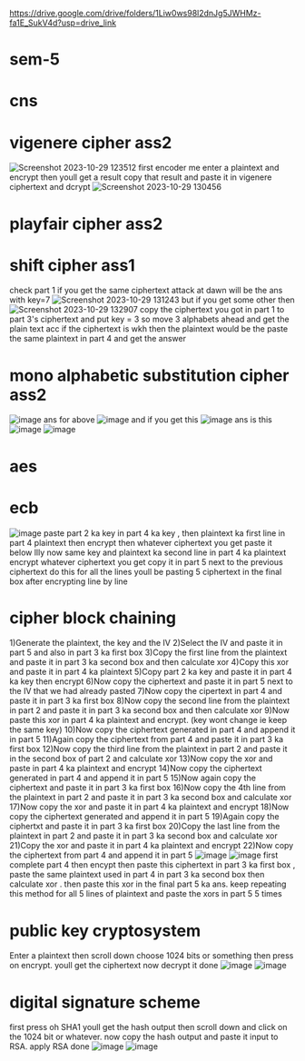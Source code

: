 
https://drive.google.com/drive/folders/1Liw0ws98l2dnJg5JWHMz-fa1E_SukV4d?usp=drive_link
# sem-5
# cns 
# vigenere cipher ass2
![Screenshot 2023-10-29 123512](https://github.com/shiprasuvarna/sem-5/assets/102012006/409179ab-ad2c-460b-9327-09bb465c6a1d)
first encoder me enter a plaintext and encrypt then youll get a result 
copy that result and paste it in vigenere ciphertext and dcrypt 
![Screenshot 2023-10-29 130456](https://github.com/shiprasuvarna/sem-5/assets/102012006/05d79c7b-ffd3-4cf3-be81-5aa72fdf6e80)

# playfair cipher ass2


# shift cipher ass1
check part 1 if you get the same ciphertext attack at dawn will be the ans with key=7
![Screenshot 2023-10-29 131243](https://github.com/shiprasuvarna/sem-5/assets/102012006/a6822ee2-a7d7-4089-bf26-6fff463a0067)
but if you get some other then 
![Screenshot 2023-10-29 132907](https://github.com/shiprasuvarna/sem-5/assets/102012006/5749c6cb-e39f-4cce-8e94-c19a06433128)
copy the ciphertext you got in part 1 to part 3's ciphertext and put key = 3 so move 3 alphabets ahead
and get the plain text acc if the ciphertext is wkh then the plaintext would be the 
paste the same plaintext in part 4 and get the answer


# mono alphabetic substitution cipher ass2
![image](https://github.com/shiprasuvarna/sem-5/assets/102012006/b425f511-57a2-40a0-8db5-092670c19be2)
ans for above
![image](https://github.com/shiprasuvarna/sem-5/assets/102012006/890f7de7-d025-490c-94b5-1dd48e278bf9)
and if you get this
![image](https://github.com/shiprasuvarna/sem-5/assets/102012006/ae57abdc-b12e-43d1-8501-b27cea17a746)
ans is this 
![image](https://github.com/shiprasuvarna/sem-5/assets/102012006/7c448bbc-8019-4432-94e7-267994a8a1b8)
![image](https://github.com/shiprasuvarna/sem-5/assets/102012006/e05ef3cb-c4e2-4e92-a586-0e55cec26fb1)

# aes 
# ecb
![image](https://github.com/shiprasuvarna/sem-5/assets/102012006/03118138-81a6-443b-90ab-772c2989778f)
paste part 2 ka key in part 4 ka key , then plaintext ka first line in part 4 plaintext then encrypt then whatever ciphertext you get paste it below
llly now same key and plaintext ka second line in part 4 ka plaintext encrypt whatever ciphertext you get copy it in part 5 next to the previous ciphertext do this for all the lines youll be pasting 5 ciphertext in the final box after encrypting line by line 

# cipher block chaining 
1)Generate the plaintext, the key and the IV
2)Select the IV and paste it in part 5 and also in part 3 ka first box
3)Copy the first line from the plaintext and paste it in part 3 ka second box  and then calculate xor 
4)Copy this xor and paste it in part 4 ka plaintext 
5)Copy part 2 ka key and paste it in part 4 ka key then encrypt
6)Now copy the ciphertext and paste it in part 5 next to the IV that we had already pasted 
7)Now copy the cipertext in part 4 and paste it in part 3 ka first box
8)Now copy the second line from the plaintext in part 2 and paste it in part 3 ka second box and then calculate xor 
9)Now paste this xor in part 4 ka plaintext and encrypt. (key wont change ie keep the same key)
10)Now copy the ciphertext generated in part 4 and append it in part 5 
11)Again copy the ciphertext from part 4 and paste it in part 3 ka first box 
12)Now copy the third line from the plaintext in part 2 and paste it in the second box of part 2 and calculate xor
13)Now copy the xor and paste in part 4 ka plaintext and encrypt 
14)Now copy the ciphertext generated in part 4 and append it in part 5
15)Now again copy the ciphertext and paste it in part 3 ka first box
16)Now copy the 4th line from the plaintext in part 2 and paste it in part 3 ka second box and calculate xor 
17)Now copy the xor and paste it in part 4 ka plaintext and encrypt
18)Now copy the ciphertext generated and append it in part 5 
19)Again copy the ciphertxt and paste it in part 3 ka first box 
20)Copy the last line from the plaintext in part 2 and paste it in part 3 ka second box and calculate xor 
21)Copy the xor and paste it in part 4 ka plaintext and encrypt 
22)Now copy the ciphertext from part 4 and append it in part 5 
![image](https://github.com/shiprasuvarna/sem-5/assets/102012006/344e41dc-fc8c-49cb-b27a-24719c445e9b)
![image](https://github.com/shiprasuvarna/sem-5/assets/102012006/8e521161-92b8-4709-850d-a9fb9bf86df9)
first complete  part 4 then encypt then paste this ciphertext in part 3 ka first box , paste the same plaintext used in part 4 in part 3 ka second box then calculate xor . then paste this xor in the final part 5 ka ans. keep repeating this method for all 5 lines of plaintext and paste the xors in part 5 5 times 

# public key cryptosystem
Enter a plaintext then scroll down choose 1024 bits or something then press on encrypt. youll get the ciphertext now decrypt it done 
![image](https://github.com/shiprasuvarna/sem-5/assets/102012006/9ecbff78-452e-44f2-a6a0-40ffd09353f0)
![image](https://github.com/shiprasuvarna/sem-5/assets/102012006/8a6d6a75-84f7-4ff7-b3fb-43a32a37188a)


# digital signature scheme 
first press oh SHA1 youll get the hash output then scroll down and click on the 1024 bit or whatever. now copy the hash output and paste it input to RSA. apply RSA done 
![image](https://github.com/shiprasuvarna/sem-5/assets/102012006/31322323-f027-461a-9f20-f3efb9525907)
![image](https://github.com/shiprasuvarna/sem-5/assets/102012006/9bafcc49-29c3-483e-ae8b-7b5aa6996c87)


